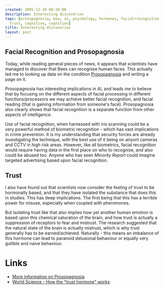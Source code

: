 ```yaml
---
created: 2005-12-10 08:20:00
description: Interesting discoveries
tags: [prosopagnosia, bee, ai, psychology, hormones, facial+recognition, biometrics,
  trust, cognitive, cognition]
title: Interesting discoveries
layout: post
---
```

## Facial Recognition and Prosopagnosia

Today, while reading general pieces of news, it appears that scientists have managed to discover that Bees can recognise human faces. This actually led me to looking up data on the condition [Prosopagnosia](/wiki/prosopagnosia "A human disability to see faces") and writing a page on it.

Prosopagnosia has interesting implications in AI, and leads me to believe that by focusing on the different aspects of facial processing in different functions/processors we may achieve better facial recognition, and facial reading (that is gaining information from someone's face). Prosopagnosia also clearly shows that facial recognition is a separate function from other aspects of intelligence.

Use of facial recognition, when harnessed with iris scanning could be a very powerful method of biometric recognition - which has vast implications in crime prevention. It is my understanding that security forces are already investigating the technique, with the best use of it being on airport cameras and CCTV in high risk areas. However, like all biometrics, facial recognition would require having data in the first place on who to recognise, and also could be abused too. Anyone who has seen *Minority Report* could imagine targeted advertising based upon facial recognition.

## Trust

I also have found out that scientists now consider the feeling of trust to be hormonally based, and that they have isolated the substance that does this in studies. This has deep implications. The first being that this has a terrible power for misuse, especially when coupled with pheromones.

But isolating trust like that also implies how yet another human emotion is based upon this chemical saturation of the brain, and how trust is actually a suppression of receptors to fear and mistrust. The research suggested that the natural state of the brain is actually mistrust, which is why trust generally has to be earned/achieved. Naturally - this means an imbalance of this hormone can lead to paranoid delusional behaviour or equally very gullible and naive behaviour.

# Links

* [More information on Prosopagnosia](/wiki/prosopagnosia "A human disability to see faces")
* [World Science - How the "trust hormone" works](https://web.archive.org/web/20170922083418/http://www.world-science.net/othernews/051208_trustfrm.htms)
